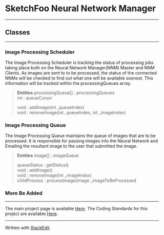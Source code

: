 

# SketchFoo Neural Network Manager
--------------------------------
## Classes
----------

### Image Processing Scheduler
The Image Processing Scheduler is tracking the status of processing jobs taking place both on the Neural Network Manager(NNM) Master and NNM Clients. As images are sent to to be processed, the status of the connected NNMs will be checked to find out what one will be available soonest.  This information will be tracked within the processingQueues array.

>  **Entities**
>processingQueue[] : processingQueues<br>
> int : queueCursor<br>
> 
> void : addImage(int _queueIndex)<br>
> void : removeImage(int _queueIndex, int _imageIndex)<br>

### Image Processing Queue
The Image Processing Queue maintains the queue of images that are to be processed. It is responsible for passing images into the Neural Network and Emailing the resultant image to the user that submitted the image.

>  **Entities**
>image[] : imageQueue <br>
> 
> queueStatus : getStatus()<br>
> void : addImage()<br>
> void : removeImage(int _imageIndex)<br>
> childProcess : processImage(image _imageToBeProcessed<br>

### More Be Added

----------
 The main project page is available [Here](https://github.com/Rehket/SketchFoo).
 The Coding Standards for this project are available [Here](https://github.com/Rehket/SketchFoo-Coding-Standards).

----------
 Written with [StackEdit](https://stackedit.io/).